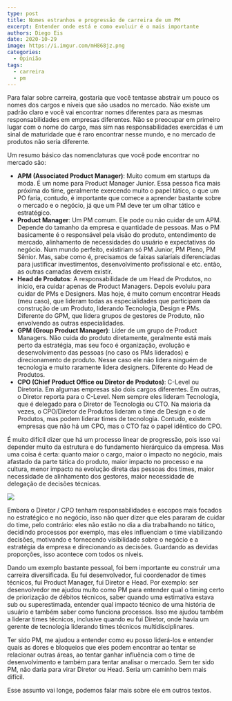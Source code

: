 ```yaml
---
type: post
title: Nomes estranhos e progressão de carreira de um PM
excerpt: Entender onde está e como evoluir é o mais importante
authors: Diego Eis
date: 2020-10-29
image: https://i.imgur.com/mH868jz.png
categories:
  - Opinião
tags:
  - carreira
  - pm
---
```


Para falar sobre carreira, gostaria que você tentasse abstrair um pouco
os nomes dos cargos e níveis que são usados no mercado. Não existe um
padrão claro e você vai encontrar nomes diferentes para as mesmas
responsabilidades em empresas diferentes. Não se preocupar em primeiro
lugar com o nome do cargo, mas sim nas responsabilidades exercidas é um
sinal de maturidade que é raro encontrar nesse mundo, e no mercado de
produtos não seria diferente.

Um resumo básico das nomenclaturas que você pode encontrar no mercado
são:

- **APM (Associated Product Manager)**: Muito comum em startups da moda. É um nome para Product Manager Junior. Essa pessoa fica mais próxima do time, geralmente exercendo muito o papel tático, o que um PO faria, contudo, é importante que comece a aprender bastante sobre o mercado e o negócio, já que um PM deve ter um olhar tático e estratégico.
- **Product Manager**: Um PM comum. Ele pode ou não cuidar de um APM. Depende do tamanho da empresa e quantidade de pessoas. Mas o PM basicamente é o responsável pela visão do produto, entendimento de mercado, alinhamento de necessidades do usuário e expectativas do negócio. Num mundo perfeito, existiriam só PM Junior, PM Pleno, PM Sênior. Mas, sabe como é, precisamos de faixas salariais diferenciadas para justificar investimentos, desenvolvimento profissional e etc. então, as outras camadas devem existir.
- **Head de Produtos**: A responsabilidade de um Head de Produtos, no início, era cuidar apenas de Product Managers. Depois evoluiu para cuidar de PMs e Designers. Mas hoje, é muito comum encontrar Heads (meu caso), que lideram todas as especialidades que participam da construção de um Produto, liderando Tecnologia, Design e PMs. Diferente do GPM, que lidera grupos de gestores de Produto, não envolvendo as outras especialidades.
- **GPM (Group Product Manager)**: Líder de um grupo de Product Managers. Não cuida do produto diretamente, geralmente está mais perto da estratégia, mas seu foco é organização, evolução e desenvolvimento das pessoas (no caso os PMs liderados) e direcionamento de produto. Nesse caso ele não lidera ninguém de tecnologia e muito raramente lidera designers. Diferente do Head de Produtos.
- **CPO (Chief Product Office ou Diretor de Produtos)**: C-Level ou Diretoria. Em algumas empresas são dois cargos diferentes. Em outras, o Diretor reporta para o C-Level. Nem sempre eles lideram Tecnologia, que é delegado para o Diretor de Tecnologia ou CTO. Na maioria da vezes, o CPO/Diretor de Produtos lideram o time de Design e o de Produtos, mas podem liderar times de tecnologia. Contudo, existem empresas que não há um CPO, mas o CTO faz o papel idêntico do CPO.

É muito difícil dizer que há um processo linear de progressão, pois isso
vai depender muito da estrutura e do fundamento hierárquico da empresa.
Mas uma coisa é certa: quanto maior o cargo, maior o impacto no negócio,
mais afastado da parte tática do produto, maior impacto no processo e na
cultura, menor impacto na evolução direta das pessoas dos times, maior
necessidade de alinhamento dos gestores, maior necessidade de delegação
de decisões técnicas.

[![](https://bucketeer-e05bbc84-baa3-437e-9518-adb32be77984.s3.amazonaws.com/public/images/2633db2a-8699-49be-9b0b-91f6dd932ada_1310x1190.png)](https://cdn.substack.com/image/fetch/f_auto,q_auto:good,fl_progressive:steep/https%3A%2F%2Fbucketeer-e05bbc84-baa3-437e-9518-adb32be77984.s3.amazonaws.com%2Fpublic%2Fimages%2F2633db2a-8699-49be-9b0b-91f6dd932ada_1310x1190.png)

Embora o Diretor / CPO tenham responsabilidades e escopos mais focados
no estratégico e no negócio, isso não quer dizer que eles pararam de
cuidar do time, pelo contrário: eles não estão no dia a dia trabalhando
no tático, decidindo processos por exemplo, mas eles influenciam o time
viabilizando decisões, motivando e fornecendo visibilidade sobre o
negócio e a estratégia da empresa e direcionando as decisões. Guardando
as devidas proporções, isso acontece com todos os níveis.

Dando um exemplo bastante pessoal, foi bem importante eu construir uma
carreira diversificada. Eu fui desenvolvedor, fui coordenador de times
técnicos, fui Product Manager, fui Diretor e Head. Por exemplo: ser
desenvolvedor me ajudou muito como PM para entender qual o timing certo
de priorização de débitos técnicos, saber quando uma estimativa estava
sub ou superestimada, entender qual impacto técnico de uma história de
usuário e também saber como funciona processos. Isso me ajudou também a
liderar times técnicos, inclusive quando eu fui Diretor, onde havia um
gerente de tecnologia liderando times técnicos multidisciplinares.

Ter sido PM, me ajudou a entender como eu posso liderá-los e entender
quais as dores e bloqueios que eles podem encontrar ao tentar se
relacionar outras áreas, ao tentar ganhar influência com o time de
desenvolvimento e também para tentar analisar o mercado. Sem ter sido
PM, não daria para virar Diretor ou Head. Seria um caminho bem mais
difícil.

Esse assunto vai longe, podemos falar mais sobre ele em outros textos.